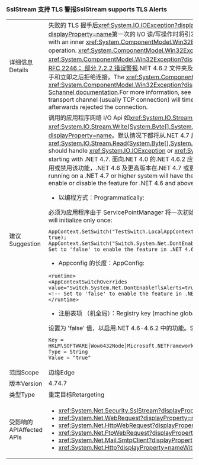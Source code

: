 ### <a name="sslstream-supports-tls-alerts"></a><span data-ttu-id="eeb08-101">SslStream 支持 TLS 警报</span><span class="sxs-lookup"><span data-stu-id="eeb08-101">SslStream supports TLS Alerts</span></span>

|   |   |
|---|---|
|<span data-ttu-id="eeb08-102">详细信息</span><span class="sxs-lookup"><span data-stu-id="eeb08-102">Details</span></span>|<span data-ttu-id="eeb08-103">失败的 TLS 握手后<xref:System.IO.IOException?displayProperty=name>内部<xref:System.ComponentModel.Win32Exception?displayProperty=name>第一次的 I/O 读/写操作时将引发异常。</span><span class="sxs-lookup"><span data-stu-id="eeb08-103">After a failed TLS handshake, an <xref:System.IO.IOException?displayProperty=name> with an inner <xref:System.ComponentModel.Win32Exception?displayProperty=name> exception will be thrown by the first I/O Read/Write operation.</span></span> <span data-ttu-id="eeb08-104"><xref:System.ComponentModel.Win32Exception.NativeErrorCode?displayProperty=name>代码<xref:System.ComponentModel.Win32Exception?displayProperty=name>可以从远程方使用此映射到 TLS 警报[Schannel 文档](https://msdn.microsoft.com/library/windows/desktop/dd721886%28v=vs.85%29.aspx)。有关详细信息，请参阅[RFC 2246： 部分 7.2.2 错误警报](https://tools.ietf.org/html/rfc2246#section-7.2.2).NET 4.6.2 文件夹及其子文件夹的行为是，传输通道 （通常 TCP 连接） 超时在写入或读取期间，如果将另一方失败握手和立即之后拒绝连接。</span><span class="sxs-lookup"><span data-stu-id="eeb08-104">The <xref:System.ComponentModel.Win32Exception.NativeErrorCode?displayProperty=name> code for the <xref:System.ComponentModel.Win32Exception?displayProperty=name> can be mapped to the TLS Alert from the remote party using this [Schannel documentation](https://msdn.microsoft.com/library/windows/desktop/dd721886%28v=vs.85%29.aspx).For more information, see [RFC 2246: Section 7.2.2 Error alerts](https://tools.ietf.org/html/rfc2246#section-7.2.2)The behavior in .NET 4.6.2 and below is that the transport channel (usually TCP connection) will timeout during either Write or Read if the other party failed the handshake and immediately afterwards rejected the connection.</span></span>|
|<span data-ttu-id="eeb08-105">建议</span><span class="sxs-lookup"><span data-stu-id="eeb08-105">Suggestion</span></span>|<span data-ttu-id="eeb08-106">调用的应用程序网络 I/O Api 如<xref:System.IO.Stream.Read(System.Byte[],System.Int32,System.Int32)> / <xref:System.IO.Stream.Write(System.Byte[],System.Int32,System.Int32)>应处理<xref:System.IO.IOException>或<xref:System.TimeoutException?displayProperty=name>。默认情况下都将从.NET 4.7 启用 TLS 警报功能。</span><span class="sxs-lookup"><span data-stu-id="eeb08-106">Applications calling network I/O APIs such as <xref:System.IO.Stream.Read(System.Byte[],System.Int32,System.Int32)>/<xref:System.IO.Stream.Write(System.Byte[],System.Int32,System.Int32)> should handle <xref:System.IO.IOException> or <xref:System.TimeoutException?displayProperty=name>.The TLS Alerts feature is enabled by default starting with .NET 4.7.</span></span> <span data-ttu-id="eeb08-107">面向.NET 4.0 的.NET 4.6.2 应用程序在.NET 4.7 或更高版本的系统上运行将已禁用以保留的兼容性功能。下面的配置 API，可启用或禁用该功能，.NET 4.6 及更高版本在.NET 4.7 或更高版本的 framework 上运行的应用程序。</span><span class="sxs-lookup"><span data-stu-id="eeb08-107">Applications targeting .NET 4.0 - .NET 4.6.2 running on a .NET 4.7 or higher system will have the feature disabled to preserve compatibility.The following configuration API is available to enable or disable the feature for .NET 4.6 and above applications running on .NET 4.7 or higher framework.</span></span><ul><li><span data-ttu-id="eeb08-108">以编程方式：</span><span class="sxs-lookup"><span data-stu-id="eeb08-108">Programmatically:</span></span></li></ul><span data-ttu-id="eeb08-109">必须为应用程序由于 ServicePointManager 将一次初始化的第一件事：</span><span class="sxs-lookup"><span data-stu-id="eeb08-109">Must be the very first thing the application does since ServicePointManager will initialize only once:</span></span><pre><code class="language-C#">AppContext.SetSwitch(&quot;TestSwitch.LocalAppContext.DisableCaching&quot;, true);&#13;&#10;AppContext.SetSwitch(&quot;Switch.System.Net.DontEnableTlsAlerts&quot;, true); // Set to &#39;false&#39; to enable the feature in .NET 4.6 - 4.6.2.&#13;&#10;</code></pre><ul><li><span data-ttu-id="eeb08-110">Appconfig 的长度：</span><span class="sxs-lookup"><span data-stu-id="eeb08-110">AppConfig:</span></span></li></ul><pre><code class="language-XML">&lt;runtime&gt;&#13;&#10;&lt;AppContextSwitchOverrides value=&quot;Switch.System.Net.DontEnableTlsAlerts=true&quot;/&gt;&#13;&#10;&lt;!-- Set to &#39;false&#39; to enable the feature in .NET 4.6 - 4.6.2. --&gt;&#13;&#10;&lt;/runtime&gt;&#13;&#10;</code></pre><ul><li><span data-ttu-id="eeb08-111">注册表项 （机全局）：</span><span class="sxs-lookup"><span data-stu-id="eeb08-111">Registry key (machine global):</span></span></li></ul><span data-ttu-id="eeb08-112">设置为 'false' 值，以启用.NET 4.6-4.6.2 中的功能。</span><span class="sxs-lookup"><span data-stu-id="eeb08-112">Set the Value to 'false' to enable the feature in .NET 4.6 - 4.6.2.</span></span><pre><code>Key = HKLM\SOFTWARE\[Wow6432Node\]Microsoft\.NETFramework\AppContext\Switch.System.Net.DontEnableTlsAlerts&#13;&#10;Type = String&#13;&#10;Value = &quot;true&quot;&#13;&#10;</code></pre>|
|<span data-ttu-id="eeb08-113">范围</span><span class="sxs-lookup"><span data-stu-id="eeb08-113">Scope</span></span>|<span data-ttu-id="eeb08-114">边缘</span><span class="sxs-lookup"><span data-stu-id="eeb08-114">Edge</span></span>|
|<span data-ttu-id="eeb08-115">版本</span><span class="sxs-lookup"><span data-stu-id="eeb08-115">Version</span></span>|<span data-ttu-id="eeb08-116">4.7</span><span class="sxs-lookup"><span data-stu-id="eeb08-116">4.7</span></span>|
|<span data-ttu-id="eeb08-117">类型</span><span class="sxs-lookup"><span data-stu-id="eeb08-117">Type</span></span>|<span data-ttu-id="eeb08-118">重定目标</span><span class="sxs-lookup"><span data-stu-id="eeb08-118">Retargeting</span></span>|
|<span data-ttu-id="eeb08-119">受影响的 API</span><span class="sxs-lookup"><span data-stu-id="eeb08-119">Affected APIs</span></span>|<ul><li><xref:System.Net.Security.SslStream?displayProperty=nameWithType></li><li><xref:System.Net.WebRequest?displayProperty=nameWithType></li><li><xref:System.Net.HttpWebRequest?displayProperty=nameWithType></li><li><xref:System.Net.FtpWebRequest?displayProperty=nameWithType></li><li><xref:System.Net.Mail.SmtpClient?displayProperty=nameWithType></li><li><xref:System.Net.Http?displayProperty=nameWithType></li></ul>|

